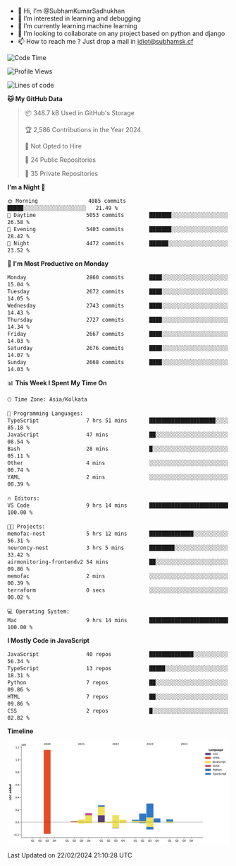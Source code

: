 - 👋 Hi, I’m @SubhamKumarSadhukhan
- 👀 I’m interested in learning and debugging
- 🌱 I’m currently learning machine learning
- 💞️ I’m looking to collaborate on any project based on python and django
- 📫 How to reach me ?
      Just drop a mail in idiot@subhamsk.cf

<!---
SubhamKumarSadhukhan/SubhamKumarSadhukhan is a ✨ special ✨ repository because its `README.md` (this file) appears on your GitHub profile.
You can click the Preview link to take a look at your changes.
--->


<!--START_SECTION:waka-->
![Code Time](http://img.shields.io/badge/Code%20Time-1%2C956%20hrs%2041%20mins-blue)

![Profile Views](http://img.shields.io/badge/Profile%20Views-0-blue)

![Lines of code](https://img.shields.io/badge/From%20Hello%20World%20I%27ve%20Written-2.4%20million%20lines%20of%20code-blue)

**🐱 My GitHub Data** 

> 📦 348.7 kB Used in GitHub's Storage 
 > 
> 🏆 2,586 Contributions in the Year 2024
 > 
> 🚫 Not Opted to Hire
 > 
> 📜 24 Public Repositories 
 > 
> 🔑 35 Private Repositories 
 > 
**I'm a Night 🦉** 

```text
🌞 Morning                4085 commits        █████░░░░░░░░░░░░░░░░░░░░   21.49 % 
🌆 Daytime                5053 commits        ███████░░░░░░░░░░░░░░░░░░   26.58 % 
🌃 Evening                5403 commits        ███████░░░░░░░░░░░░░░░░░░   28.42 % 
🌙 Night                  4472 commits        ██████░░░░░░░░░░░░░░░░░░░   23.52 % 
```
📅 **I'm Most Productive on Monday** 

```text
Monday                   2860 commits        ████░░░░░░░░░░░░░░░░░░░░░   15.04 % 
Tuesday                  2672 commits        ████░░░░░░░░░░░░░░░░░░░░░   14.05 % 
Wednesday                2743 commits        ████░░░░░░░░░░░░░░░░░░░░░   14.43 % 
Thursday                 2727 commits        ████░░░░░░░░░░░░░░░░░░░░░   14.34 % 
Friday                   2667 commits        ████░░░░░░░░░░░░░░░░░░░░░   14.03 % 
Saturday                 2676 commits        ████░░░░░░░░░░░░░░░░░░░░░   14.07 % 
Sunday                   2668 commits        ████░░░░░░░░░░░░░░░░░░░░░   14.03 % 
```


📊 **This Week I Spent My Time On** 

```text
🕑︎ Time Zone: Asia/Kolkata

💬 Programming Languages: 
TypeScript               7 hrs 51 mins       █████████████████████░░░░   85.18 % 
JavaScript               47 mins             ██░░░░░░░░░░░░░░░░░░░░░░░   08.54 % 
Bash                     28 mins             █░░░░░░░░░░░░░░░░░░░░░░░░   05.11 % 
Other                    4 mins              ░░░░░░░░░░░░░░░░░░░░░░░░░   00.74 % 
YAML                     2 mins              ░░░░░░░░░░░░░░░░░░░░░░░░░   00.39 % 

🔥 Editors: 
VS Code                  9 hrs 14 mins       █████████████████████████   100.00 % 

🐱‍💻 Projects: 
memofac-nest             5 hrs 12 mins       ██████████████░░░░░░░░░░░   56.31 % 
neuroncy-nest            3 hrs 5 mins        ████████░░░░░░░░░░░░░░░░░   33.42 % 
airmonitoring-frontendv2 54 mins             ██░░░░░░░░░░░░░░░░░░░░░░░   09.86 % 
memofac                  2 mins              ░░░░░░░░░░░░░░░░░░░░░░░░░   00.39 % 
terraform                0 secs              ░░░░░░░░░░░░░░░░░░░░░░░░░   00.02 % 

💻 Operating System: 
Mac                      9 hrs 14 mins       █████████████████████████   100.00 % 
```

**I Mostly Code in JavaScript** 

```text
JavaScript               40 repos            ██████████████░░░░░░░░░░░   56.34 % 
TypeScript               13 repos            █████░░░░░░░░░░░░░░░░░░░░   18.31 % 
Python                   7 repos             ██░░░░░░░░░░░░░░░░░░░░░░░   09.86 % 
HTML                     7 repos             ██░░░░░░░░░░░░░░░░░░░░░░░   09.86 % 
CSS                      2 repos             █░░░░░░░░░░░░░░░░░░░░░░░░   02.82 % 
```



**Timeline**

![Lines of Code chart](https://raw.githubusercontent.com/SubhamKumarSadhukhan/SubhamKumarSadhukhan/main/assets/bar_graph.png)


 Last Updated on 22/02/2024 21:10:28 UTC
<!--END_SECTION:waka-->
